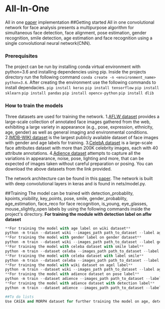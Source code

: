 # All-In-One
All in one [paper](https://arxiv.org/abs/1611.00851) implementation
##Getting started
All in one convolutional network for face analysis presents a multipurpose algorithm for simultaneous face detection, face alignment, pose estimation, gender recognition, smile detection, age estimation and face recognition using a single convolutional neural network(CNN).
### Prerequisites
The project can be run by installing conda virtual environment with python=3.6 and installing dependencies using pip. Inside the projects directory run the following command
`conda create -n <environment_name> python=3.6`. After creating the environment use the following commands to install dependacies.
`pip install keras`
`pip install tensorflow`
`pip install sklearn`
`pip install pandas`
`pip install opencv-python`
`pip install dlib`
### How to train the models
Three datasets are used for training the network.
  1.[AFLW dataset](https://www.tugraz.at/institute/icg/research/team-bischof/lrs/downloads/aflw/) provides a large-scale collection of annotated face images gathered from the web, exhibiting a large variety in appearance (e.g., pose, expression, ethnicity, age, gender) as well as general imaging and environmental conditions.
  2.[IMDB-WIKI dataset](https://data.vision.ee.ethz.ch/cvl/rrothe/imdb-wiki/) is the largest publicly available dataset of face images with gender and age labels for training.
  3.[CelebA dataset](http://mmlab.ie.cuhk.edu.hk/projects/CelebA.html) is a large-scale face attributes dataset with more than 200K celebrity images, each with 40 attribute annotations.
  4.[Adience dataset](https://talhassner.github.io/home/projects/Adience/Adience-data.html) attempts to capture all the variations in appearance, noise, pose, lighting and more, that can be expected of images taken without careful preparation or posing.
  You can download the above datasets from the link provided.

The network architecture can be found in this [paper](https://arxiv.org/abs/1611.00851). The network is built with deep convolutional layers in keras and is found in nets/model.py.

##Training
  The model can be trained with detection_probablity, kpoints_visibility, key_points, pose, smile, gender_probablity, age_estimation, face_reco for face recognition, is_young, eye_glasses, mouse_slightly_open labels by using the following commands inside the project's directory.
**For training the module with detection label on aflw dataset**
```python -m train --dataset aflw --images_path path_to_dataset --label detection --batch_size 100 --steps 500 --ol detection_large1 --os detection_small1 --epochs 10
**For training the model with age label on wiki dataset**
python -m train --dataset wiki --images_path path_to_dataset --label age --batch_size 100 --steps 500 --lr 1e-4  --ol detection_age_large1 --os detection_age_small1 --epochs 10
**For training the model with gender label on gender dataset**
python -m train --dataset wiki --images_path path_to_dataset --label gender --batch_size 100 --steps 500 --lr 1e-5  --ol detection_age_gender_large1 --os detection_age_gender_small1 --load_model path_to_model.json --epochs 10
**For training the model with celeba dataset with smile label**
python -m train --dataset celeba --images_path path_to_dataset --label smile --batch_size 100 --steps 500 --lr 1e-5  --ol detection_age_gender_smile_large1 --os detection_age_gender_smile_small1 --load_model path_to_model.json --epochs 10
**For training the model with celeba dataset with label smile**
python -m train --dataset celeba --images_path path_to_dataset --label smile --batch_size 100 --steps 500 --lr 1e-5  --ol detection_age_gender_smile_large1 --os detection_age_gender_smile_small1 --load_model path_to_model.json --epochs 10
**For training the model with wiki dataset on agel label**
python -m train --dataset wiki --images_path path_to_dataset --label age --batch_size 100 --steps 500 --lr 1e-4 --ol detection_age_large1 --os detection_age_small --epochs 10
**For training the model with adience dataset on pose label**
python -m train --dataset adience --images_path path_to_dataset --label pose --batch_size 100 --steps 500 --lr 1e-4 --ol detection_age_large1 --os detection_age_small --epochs 10
**For training the model with adience dataset with detection label** 
python -m train --dataset adience --images_path path_to_dataset --label detection --batch_size 100 --steps 500 --lr 1e-4 --ol detection_age_large1 --os detection_age_small --epochs 10```

##To do lists
Use CASIA and MORPH dataset for further training the model on age, detection and gender labels
